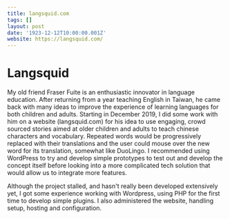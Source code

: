 ```yaml
---
title: langsquid.com
tags: []
layout: post
date: '1923-12-12T10:00:00.001Z'
website: https://langsquid.com/
---
```

Langsquid
===

My old friend Fraser Fuite is an enthusiastic innovator in language education. After returning from a year teaching English in Taiwan, he came back with many ideas to improve the experience of learning languages for both children and adults. Starting in December 2019, I did some work with him on a website (langsquid.com) for his idea to use engaging, crowd sourced stories aimed at older children and adults to teach chinese characters and vocabulary. Repeated words would be progressively replaced with their translations and the user could mouse over the new word for its translation, somewhat like DuoLingo. I recommended using WordPress to try and develop simple prototypes to test out and develop the concept itself before looking into a more complicated tech solution that would allow us to integrate more features. 

Although the project stalled, and hasn't really been developed extensively yet, I got some experience working with Wordpress, using PHP for the first time to develop simple plugins. I also administered the website, handling setup, hosting and configuration.